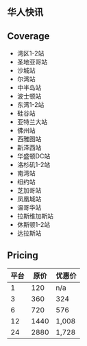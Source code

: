 ## 华人快讯

## Coverage

* 湾区1-2站
* 圣地亚哥站
* 沙城站
* 尔湾站
* 中半岛站
* 波士顿站
* 东湾1-2站
* 硅谷站
* 亚特兰大站
* 佛州站
* 西雅图站
* 新泽西站
* 华盛顿DC站
* 洛杉矶1-2站
* 南湾站
* 纽约站
* 芝加哥站
* 凤凰城站
* 温哥华站 
* 拉斯维加斯站 
* 休斯顿1-2站
* 达拉斯站

## Pricing

| 平台 | 原价 | 优惠价 |
| --- | --- | --- |
|  1 | 120 | n/a |
| 3 | 360 | 324 |
| 6 | 720 | 576 | 
| 12 | 1440 | 1,008 |
| 24 | 2880 | 1,728 |
